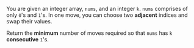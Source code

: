 You are given an integer array, `nums`, and an integer `k`. `nums` comprises of only `0`'s and `1`'s. In one move, you can choose two **adjacent** indices and swap their values.

Return the **minimum** number of moves required so that `nums` has `k` **consecutive** `1`'s.